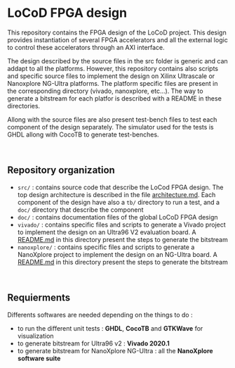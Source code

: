 # LoCoD FPGA design

This repository contains the FPGA design of the LoCoD project. This design provides instantiation of several FPGA accelerators and all the external logic to control these accelerators through an AXI interface.

The design described by the source files in the src folder is generic and can addapt to all the platforms. However, this repository contains also scripts and specific source files to implement the design on Xilinx Ultrascale or Nanoxplore NG-Ultra platforms. The platform specific files are present in the corresponding directory (vivado, nanoxplore, etc...). The way to generate a bitstream for each platfor is described with a README in these directories.

Allong with the source files are also present test-bench files to test each component of the design separately. The simulator used for the tests is GHDL allong with CocoTB to generate test-benches.

<br>

## Repository organization
- `src/` : contains source code that describe the LoCod FPGA design. The top design architecture is described in the file [architecture.md](doc/architecture.md). Each component of the design have also a `tb/` directory to run a test, and a `doc/` directory that describe the component
- `doc/` : contains documentation files of the global LoCoD FPGA design
- `vivado/` : contains specific files and scripts to generate a Vivado project to implement the design on an Ultra96 V2 evaluation board. A [README.md](vivado/README.md) in this directory present the steps to generate the bitstream
- `nanoxplore/` : contains specific files and scripts to generate a NanoXplore project to implement the design on an NG-Ultra board. A [README.md](nanoxplore/README.md) in this directory present the steps to generate the bitstream

<br>

## Requierments

Differents softwares are needed depending on the things to do :
- to run the different unit tests : **GHDL**, **CocoTB** and **GTKWave** for visualization
- to generate bitstream for Ultra96 v2 : **Vivado 2020.1**
- to generate bitstream for NanoXplore NG-Ultra : all the **NanoXplore software suite**